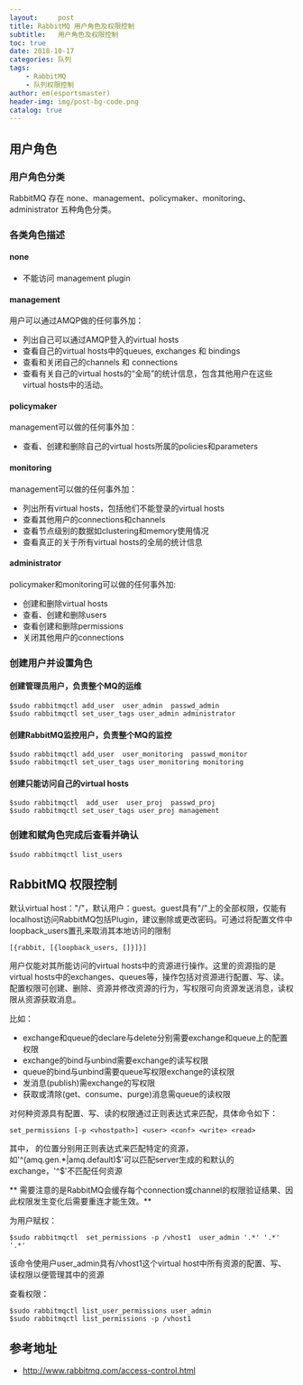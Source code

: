 ```yaml
---
layout:     post
title: RabbitMQ 用户角色及权限控制
subtitle:   用户角色及权限控制
toc: true
date: 2018-10-17
categories: 队列
tags:
    - RabbitMQ
    - 队列权限控制
author: em(esportsmaster)
header-img: img/post-bg-code.png
catalog: true
---
```


## 用户角色
### 用户角色分类
RabbitMQ 存在 none、management、policymaker、monitoring、administrator 五种角色分类。

### 各类角色描述
#### none
 - 不能访问 management plugin

#### management
用户可以通过AMQP做的任何事外加：
 - 列出自己可以通过AMQP登入的virtual hosts  
 - 查看自己的virtual hosts中的queues, exchanges 和 bindings
 - 查看和关闭自己的channels 和 connections
 - 查看有关自己的virtual hosts的“全局”的统计信息，包含其他用户在这些virtual hosts中的活动。

#### policymaker
management可以做的任何事外加：
  - 查看、创建和删除自己的virtual hosts所属的policies和parameters

#### monitoring  
management可以做的任何事外加：
 - 列出所有virtual hosts，包括他们不能登录的virtual hosts
 - 查看其他用户的connections和channels
 - 查看节点级别的数据如clustering和memory使用情况
 - 查看真正的关于所有virtual hosts的全局的统计信息

#### administrator   
policymaker和monitoring可以做的任何事外加:
 - 创建和删除virtual hosts
 - 查看、创建和删除users
 - 查看创建和删除permissions
 - 关闭其他用户的connections

### 创建用户并设置角色
#### 创建管理员用户，负责整个MQ的运维
```
$sudo rabbitmqctl add_user  user_admin  passwd_admin  
$sudo rabbitmqctl set_user_tags user_admin administrator  
```

#### 创建RabbitMQ监控用户，负责整个MQ的监控
```
$sudo rabbitmqctl add_user  user_monitoring  passwd_monitor  
$sudo rabbitmqctl set_user_tags user_monitoring monitoring  
```

#### 创建只能访问自己的virtual hosts
```
$sudo rabbitmqctl  add_user  user_proj  passwd_proj  
$sudo rabbitmqctl set_user_tags user_proj management  
```

### 创建和赋角色完成后查看并确认
```
$sudo rabbitmqctl list_users  
```

## RabbitMQ 权限控制
默认virtual host："/"，默认用户：guest。guest具有"/"上的全部权限，仅能有localhost访问RabbitMQ包括Plugin，建议删除或更改密码。可通过将配置文件中loopback_users置孔来取消其本地访问的限制

```
[{rabbit, [{loopback_users, []}]}]
```

用户仅能对其所能访问的virtual hosts中的资源进行操作。这里的资源指的是virtual hosts中的exchanges、queues等，操作包括对资源进行配置、写、读。配置权限可创建、删除、资源并修改资源的行为，写权限可向资源发送消息，读权限从资源获取消息。

比如：

* exchange和queue的declare与delete分别需要exchange和queue上的配置权限
* exchange的bind与unbind需要exchange的读写权限
* queue的bind与unbind需要queue写权限exchange的读权限
* 发消息(publish)需exchange的写权限
* 获取或清除(get、consume、purge)消息需queue的读权限


对何种资源具有配置、写、读的权限通过正则表达式来匹配，具体命令如下：

```
set_permissions [-p <vhostpath>] <user> <conf> <write> <read>
```

其中，<conf> <write> <read>的位置分别用正则表达式来匹配特定的资源，如'^(amq\.gen.*|amq\.default)$'可以匹配server生成的和默认的exchange，'^$'不匹配任何资源

** 需要注意的是RabbitMQ会缓存每个connection或channel的权限验证结果、因此权限发生变化后需要重连才能生效。**

为用户赋权：

```
$sudo rabbitmqctl  set_permissions -p /vhost1  user_admin '.*' '.*' '.*'  
```
该命令使用户user_admin具有/vhost1这个virtual host中所有资源的配置、写、读权限以便管理其中的资源

查看权限：

```
$sudo rabbitmqctl list_user_permissions user_admin
$sudo rabbitmqctl list_permissions -p /vhost1  
```

## 参考地址
  - http://www.rabbitmq.com/access-control.html
